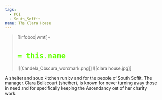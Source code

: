 ```yaml
---
tags:
  - POI
  - South_Soffit
name: The Clara House
---
```


> [!infobox|wmtl]+
> # <font color="#66ff00">`= this.name`</font>
> ![[Candela_Obscura_wordmark.png]] 
> ![[clara house.jpg]]


A shelter and soup kitchen run by and for the people of South Soffit. The manager, Clara Bellecourt (she/her), is known for never turning away those in need and for specifically keeping the Ascendancy out of her charity work.
